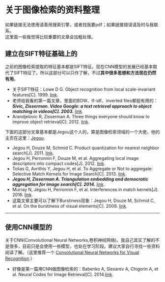 # 关于图像检索的资料整理
如果链接无法使用请善用搜索引擎，或者找我要pdf；如果链接错误请及时与我联系。  
这里面一些我觉得比较重要的文章会加粗处理。
## 建立在SIFT特征基础上的
之前的图像检索提取的特征基本都是SIFT特征，现在CNN模型的发展已经基本取代了SIFT特征了。所以这部分可以只作了解，不过**其中很多思想和方法现在仍然有用**。
* 关于SIFT特征：Lowe D G. Object recognition from local scale-invariant features[C]. 1999. [link][1].
* 老师给我看的第一篇文章，里面的BOW、tf-idf、inverted files都挺有用的：***Sivic, Zisserman. Video Google: a text retrieval approach to object matching in videos[C]. 2003.*** [link][2].
* Arandjelovic R, Zisserman A. Three things everyone should know to improve object retrieval[C]. 2012. [link][5].

下面的这部分文章基本都是Jegou这个人的，算是图像检索领域的一个大佬，他的主页在这里：[Jegou][3].
* Jegou H, Douze M, Schmid C. Product quantization for nearest neighbor search[J]. 2011. [link][4].
* Jegou H, Perronnin F, Douze M, et al. Aggregating local image descriptors into compact codes[J]. 2012. [link][6].
* Tolias G, Avrithis Y, Jegou H, et al. To Aggregate or Not to aggregate: Selective Match Kernels for Image Search[C]. 2013. [link][7].
* ***Jegou H, Zisserman A. Triangulation embedding and democratic aggregation for image search[C]. 2014.*** [link][8].
* Murray N, Jégou H, Perronnin F, et al. Interferences in match kernels[J]. 2016. [link][9].
* 这篇文章主要可以了解下Burstiness现象：Jegou H, Douze M, Schmid C, et al. On the burstiness of visual elements[C]. 2009. [link][10].
***
## 使用CNN模型的
关于CNN(Convolutional Neural Networks,卷积神经网络)，我自己其实了解的不是很多，目前只是会使用一些模型，也处在学习阶段。建议大家自行寻找一些资料阅读了解。（这里推荐一个 [Convolutional Neural Networks for Visual Recognition][12].）
* 好像是第一篇用CNN做图像检索的：Babenko A, Slesarev A, Chigorin A, et al. Neural Codes for Image Retrieval[C]. 2014.[link][11].


[1]: https://www.cs.ubc.ca/~lowe/papers/iccv99.pdf "SIFT"
[2]: https://courses.cs.washington.edu/courses/cse576/06sp/papers/sivic.pdf "Video Google"
[3]: http://people.rennes.inria.fr/Herve.Jegou/publications.html "Jegou"
[4]: https://hal.inria.fr/file/index/docid/825085/filename/jegou_pq_postprint.pdf "PQ"
[5]: http://citeseerx.ist.psu.edu/viewdoc/download?doi=10.1.1.370.7498&rep=rep1&type=pdf "Three Things"
[6]: https://hal.inria.fr/file/index/docid/633013/filename/jegou_aggregate.pdf "VLAD"
[7]: https://hal.inria.fr/file/index/docid/864684/filename/iccv13_tolias.pdf "SMK"
[8]: https://hal.inria.fr/file/index/docid/978462/filename/cvpr2014_democratic_appendices.pdf "TEMB"
[9]: https://arxiv.org/pdf/1611.08194.pdf "Inferences"
[10]: http://lear.inrialpes.fr/pubs/2009/JDS09a/jegou_burstiness.pdf "Burstiness"
[11]: http://vigir.missouri.edu/~gdesouza/Research/Conference_CDs/ECCV_2014/papers/8689/86890584.pdf "Neural Codes"
[12]: http://vision.stanford.edu/teaching/cs231n/index.html "Stanford CNN"

